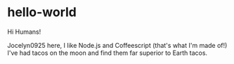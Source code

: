 # hello-world

Hi Humans!

Jocelyn0925 here, I like Node.js and Coffeescript (that's what I'm made of!)
I've had tacos on the moon and find them far superior to Earth tacos.
